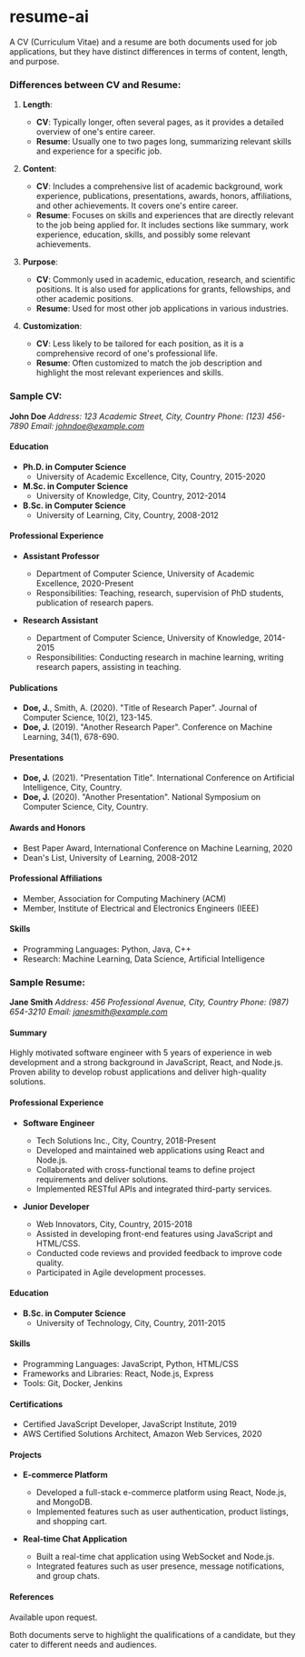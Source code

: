 # resume-ai

A CV (Curriculum Vitae) and a resume are both documents used for job applications, but they have distinct differences in terms of content, length, and purpose.

### Differences between CV and Resume:

1. **Length**:
   - **CV**: Typically longer, often several pages, as it provides a detailed overview of one's entire career.
   - **Resume**: Usually one to two pages long, summarizing relevant skills and experience for a specific job.

2. **Content**:
   - **CV**: Includes a comprehensive list of academic background, work experience, publications, presentations, awards, honors, affiliations, and other achievements. It covers one's entire career.
   - **Resume**: Focuses on skills and experiences that are directly relevant to the job being applied for. It includes sections like summary, work experience, education, skills, and possibly some relevant achievements.

3. **Purpose**:
   - **CV**: Commonly used in academic, education, research, and scientific positions. It is also used for applications for grants, fellowships, and other academic positions.
   - **Resume**: Used for most other job applications in various industries.

4. **Customization**:
   - **CV**: Less likely to be tailored for each position, as it is a comprehensive record of one's professional life.
   - **Resume**: Often customized to match the job description and highlight the most relevant experiences and skills.

### Sample CV:

**John Doe**
*Address: 123 Academic Street, City, Country*
*Phone: (123) 456-7890*
*Email: johndoe@example.com*

#### Education
- **Ph.D. in Computer Science**
  - University of Academic Excellence, City, Country, 2015-2020
- **M.Sc. in Computer Science**
  - University of Knowledge, City, Country, 2012-2014
- **B.Sc. in Computer Science**
  - University of Learning, City, Country, 2008-2012

#### Professional Experience
- **Assistant Professor**
  - Department of Computer Science, University of Academic Excellence, 2020-Present
  - Responsibilities: Teaching, research, supervision of PhD students, publication of research papers.

- **Research Assistant**
  - Department of Computer Science, University of Knowledge, 2014-2015
  - Responsibilities: Conducting research in machine learning, writing research papers, assisting in teaching.

#### Publications
- **Doe, J.**, Smith, A. (2020). "Title of Research Paper". Journal of Computer Science, 10(2), 123-145.
- **Doe, J.** (2019). "Another Research Paper". Conference on Machine Learning, 34(1), 678-690.

#### Presentations
- **Doe, J.** (2021). "Presentation Title". International Conference on Artificial Intelligence, City, Country.
- **Doe, J.** (2020). "Another Presentation". National Symposium on Computer Science, City, Country.

#### Awards and Honors
- Best Paper Award, International Conference on Machine Learning, 2020
- Dean's List, University of Learning, 2008-2012

#### Professional Affiliations
- Member, Association for Computing Machinery (ACM)
- Member, Institute of Electrical and Electronics Engineers (IEEE)

#### Skills
- Programming Languages: Python, Java, C++
- Research: Machine Learning, Data Science, Artificial Intelligence

### Sample Resume:

**Jane Smith**
*Address: 456 Professional Avenue, City, Country*
*Phone: (987) 654-3210*
*Email: janesmith@example.com*

#### Summary
Highly motivated software engineer with 5 years of experience in web development and a strong background in JavaScript, React, and Node.js. Proven ability to develop robust applications and deliver high-quality solutions.

#### Professional Experience
- **Software Engineer**
  - Tech Solutions Inc., City, Country, 2018-Present
  - Developed and maintained web applications using React and Node.js.
  - Collaborated with cross-functional teams to define project requirements and deliver solutions.
  - Implemented RESTful APIs and integrated third-party services.

- **Junior Developer**
  - Web Innovators, City, Country, 2015-2018
  - Assisted in developing front-end features using JavaScript and HTML/CSS.
  - Conducted code reviews and provided feedback to improve code quality.
  - Participated in Agile development processes.

#### Education
- **B.Sc. in Computer Science**
  - University of Technology, City, Country, 2011-2015

#### Skills
- Programming Languages: JavaScript, Python, HTML/CSS
- Frameworks and Libraries: React, Node.js, Express
- Tools: Git, Docker, Jenkins

#### Certifications
- Certified JavaScript Developer, JavaScript Institute, 2019
- AWS Certified Solutions Architect, Amazon Web Services, 2020

#### Projects
- **E-commerce Platform**
  - Developed a full-stack e-commerce platform using React, Node.js, and MongoDB.
  - Implemented features such as user authentication, product listings, and shopping cart.

- **Real-time Chat Application**
  - Built a real-time chat application using WebSocket and Node.js.
  - Integrated features such as user presence, message notifications, and group chats.

#### References
Available upon request.

Both documents serve to highlight the qualifications of a candidate, but they cater to different needs and audiences.
